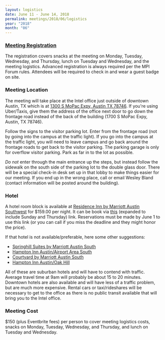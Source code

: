 ```yaml
---
layout: logistics
date: June 11 - June 14, 2018
permalink: meetings/2018/06/logistics
year: "2018"
month: "06"
---
```


### [Meeting Registration](https://www.eventbrite.com/e/mpi-forum-austin-tickets-45936583558)

The registration covers snacks at the meeting on Monday, Tuesday, Wednesday, and Thursday, lunch on
Tuesday and Wednesday, and the meeting logistics. Advanced registration is always required per the
MPI Forum rules. Attendees will be required to check in and wear a guest badge on site.

### Meeting Location

The meeting will take place at the Intel office just outside of downtown Austin, TX
which is at [1300 S MoPac Expy, Austin TX 78746](https://goo.gl/maps/9qE85hgdgek). If you're using
Uber/Taxis, give them the address of the office next door to go down the frontage road instead of
the back of the building (1700 S MoPac Expy, Austin, TX 78746).

Follow the signs to the visitor parking lot. Enter from the frontage road (not by going into the
campus at the traffic light). If you go into the campus at the traffic light, you will need to leave
campus and go back around the frontage roads to get back to the visitor parking. The parking garage
is only for overflow visitor parking. Park as far in to the lot as possible.

*Do not* enter through the main entrance up the steps, but instead follow the sidewalk on the south
side of the parking lot to the double glass door. There will be a special check-in desk set up in
that lobby to make things easier for our meeting. If you end up in the wrong place, call or email
Wesley Bland (contact information will be posted around the building).

### Hotel

A hotel room block is available at [Residence Inn by Marriott Austin
Southwest](https://goo.gl/maps/XWGQmqm5hxS2) for $159.00 per night. It can be book via
[this](https://www.marriott.com/meeting-event-hotels/group-corporate-travel/groupCorp.mi?resLinkData=Intel%20MPI%20Forum%5EAUSWE%60MPIMPIA%60149.00%60USD%60false%603%606/10/18%606/15/18%606/1/18&app=resvlink&stop_mobi=yes) (expanded to include Sunday and Thursday)
link. Reservations must be made by June 1 to use this link (or you can call if you miss the deadline
and they might honor the price).

If that hotel is not available/preferable, here some other suggestions:

* [Springhill Suites by Marriott Austin South](https://goo.gl/maps/YaxEGE7eL2y)
* [Hampton Inn Austin/Airport Area South](https://goo.gl/maps/qdA7Aqz43ZF2)
* [Courtyard by Marriott Austin South](https://goo.gl/maps/MngeXUudJjT2)
* [Hampton Inn Austin/Oak Hill](https://goo.gl/maps/VVkMMVThvTK2)

All of these are suburban hotels and will have to contend with traffic. Average travel time at 9am
will probably be about 15 to 20 minutes. Downtown hotels are also available and will have less of a
traffic problem, but are much more expensive. Rental cars or taxi/rideshares will be necessary to
get to the office as there is no public transit available that will bring you to the Intel office.

### Meeting Cost

$150 (plus Eventbrite fees) per person to cover meeting logistics costs, snacks on Monday, Tuesday,
Wednesday, and Thursday, and lunch on Tuesday and Wednesday.  

